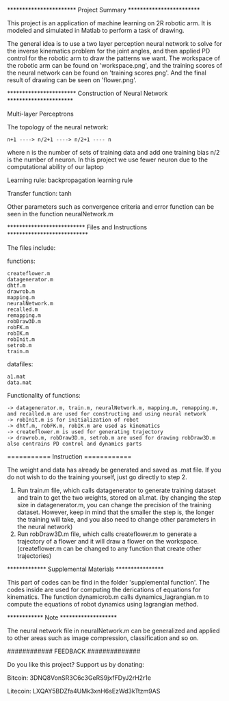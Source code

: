 *********************** Project Summary ************************ 

This project is an application of machine learning on 2R robotic arm. It is modeled and simulated in Matlab to perform a task of drawing.

The general idea is to use a two layer perception neural network to solve for the inverse kinematics problem for the joint angles, and then applied PD control for the robotic arm to draw the patterns we want. The workspace of the robotic arm can be found on 'workspace.png', and the training scores of the neural network can be found on 'training scores.png'. And the final result of drawing can be seen on 'flower.png'.

*********************** Construction of Neural Network **********************

Multi-layer Perceptrons

The topology of the neural network: 

    n+1 ----> n/2+1 ----> n/2+1 ---- n
    
where n is the number of sets of training data and add one training bias n/2 is the number of neuron. In this project we use fewer neuron due to the computational ability of our laptop

Learning rule:
    backpropagation learning rule
    
Transfer function:
    tanh
    
Other parameters such as convergence criteria and error function can be seen in the function neuralNetwork.m

************************** Files and Instructions ***************************

The files include:

functions: 

	createflower.m
	datagenerator.m
 	dhtf.m
	drawrob.m
	mapping.m
	neuralNetwork.m
	recalled.m
	remapping.m
	robDraw3D.m
	robFK.m
	robIK.m
	robInit.m
	setrob.m
	train.m
datafiles:

	a1.mat
	data.mat
Functionality of functions:

	-> datagenerator.m, train.m, neuralNetwork.m, mapping.m, remapping.m, and recalled.m are used for constructing and using neural network
	-> robInit.m is for initialization of robot
	-> dhtf.m, robFK.m, robIK.m are used as kinematics
	-> createflower.m is used for generating trajectory
	-> drawrob.m, robDraw3D.m, setrob.m are used for drawing robDraw3D.m also contrains PD control and dynamics parts

=========== Instruction ============

The weight and data has already be generated and saved as .mat file. If you do not 
wish to do the training yourself, just go directly to step 2.

1. Run train.m file, which calls datagenerator to generate training dataset and train
   to get the two weights, stored on a1.mat. (by changing the step size in datagenerator.m,
   you can change the precision of the training dataset. However, keep in mind that the
   smaller the step is, the longer the training will take, and you also need to change other
   parameters in the neural network)
2. Run robDraw3D.m file, which calls createflower.m to generate a trajectory of a flower
   and it will draw a flower on the workspace. (createflower.m can be changed to any function
   that create other trajectories)

************* Supplemental Materials ****************

This part of codes can be find in the folder 'supplemental function'. The codes inside are
used for computing the derications of equations for kinematics. The function dynamicrob.m
calls dynamics_lagrangian.m to compute the equations of robot dynamics using lagrangian
method.
	
************ Note *******************

The neural network file in neuralNetwork.m can be generalized and applied to other
areas such as image compression, classification and so on. 

############ FEEDBACK ##############

Do you like this project? Support us by donating:

Bitcoin: 3DNQ8VonSR3C6c3GeRS9jxfFDyJ2rH2r1e

Litecoin: LXQAY5BDZfa4UMk3xnH6sEzWd3kTtzm9AS


